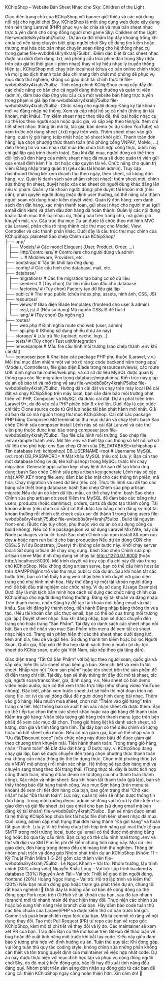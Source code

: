 KChipShop – Website Bán Sheet Nhạc cho Sky: Children of the Light


Giao diện trang chủ của KChipShop với banner giới thiệu và các nội dung nổi bật cho người chơi Sky.
KChipShop là một ứng dụng web được xây dựng trên nền tảng Laravel (PHP) phục vụ việc chia sẻ và mua bán sheet nhạc trực tuyến dành cho cộng đồng người chơi game Sky: Children of the Light
file-wvbdb8s8ry4krahj75ulbz
. Dự án ra đời nhằm lấp đầy khoảng trống khi chưa có nền tảng chuyên biệt giúp người chơi Sky dễ dàng tìm kiếm hoặc thương mại hóa các bản nhạc chuyển soạn riêng cho hệ thống nhạc cụ trong game
file-wvbdb8s8ry4krahj75ulbz
. Điểm đặc biệt là các sheet nhạc được lưu dưới định dạng .txt, mô phỏng cấu trúc phím đàn trong Sky (dựa trên cặp giá trị thời gian – phím nhạc) thay vì ký hiệu nhạc lý truyền thống. Hiện tại, KChipShop mới chạy trên localhost (chưa có bản online chính thức) và mọi giao dịch thanh toán đều chỉ mang tính chất mô phỏng để phục vụ mục đích thử nghiệm, không có giao dịch tài chính thực tế
file-wvbdb8s8ry4krahj75ulbz
.
Tính năng chính
KChipShop cung cấp đầy đủ các chức năng cơ bản cho cả người dùng thông thường và quản trị viên (admin), đảm bảo đáp ứng yêu cầu của một website bán hàng trực tuyến trong phạm vi giả lập
file-wvbdb8s8ry4krahj75ulbz
file-wvbdb8s8ry4krahj75ulbz
:
Chức năng cho người dùng:
Đăng ký tài khoản mới và đăng nhập hệ thống.
Xem và cập nhật hồ sơ cá nhân (thông tin tài khoản, mật khẩu).
Tìm kiếm sheet nhạc theo tiêu đề, thể loại hoặc nhạc cụ; có thể lọc theo người soạn hoặc quốc gia, và sắp xếp theo tên/giá.
Xem chi tiết sheet nhạc: thông tin mô tả, tác giả, bản demo (ví dụ video YouTube) và xem trước nội dung sheet (.txt) ngay trên web.
Thêm sheet nhạc vào giỏ hàng, quản lý giỏ hàng (cập nhật hoặc bỏ sheet khỏi giỏ).
Thanh toán đơn hàng: lựa chọn phương thức thanh toán (mô phỏng cổng VNPAY, MoMo, ...), điền thông tin và xác nhận đặt mua (do chưa tích hợp cổng thực, bước này chỉ giả lập quá trình thanh toán).
Sau khi đặt mua, người dùng có thể theo dõi lịch sử đơn hàng của mình; sheet nhạc đã mua sẽ được quản trị viên gửi qua email đính kèm file .txt hoặc cấp quyền tải về.
Chức năng cho quản trị viên:
Đăng nhập trang quản trị (yêu cầu tài khoản admin).
Truy cập dashboard thống kê: xem doanh thu theo ngày, theo sheet, số lượng đơn hàng, v.v.
Quản lý danh sách sản phẩm (sheet nhạc): thêm sheet mới, chỉnh sửa thông tin sheet, duyệt hoặc xóa các sheet do người dùng khác đăng lên nếu vi phạm.
Quản lý tài khoản người dùng: phê duyệt tài khoản mới (nếu cần), phân quyền người dùng (mặc định user thường, có thể nâng cấp thành người soạn nội dung hoặc kiểm duyệt viên).
Quản lý đơn hàng: xem danh sách đơn đặt hàng, xác nhận thanh toán, gửi sheet nhạc cho người mua (gửi email đính kèm) và đánh dấu đơn hàng đã hoàn thành.
Quản lý các nội dung khác: danh mục thể loại nhạc cụ, thông báo trên trang chủ, mã giảm giá khuyến mãi, v.v.
Cấu trúc thư mục
Dự án được tổ chức theo mô hình MVC của Laravel, phân chia rõ ràng thành các thư mục cho Model, View, Controller và các thành phần khác. Dưới đây là cấu trúc thư mục chính của KChipShop:
plaintext
Sao chép
Chỉnh sửa
KChipShop/  
├── app/  
│   ├── Models/        # Các model Eloquent (User, Product, Order, ...)  
│   ├── Http/Controllers/  # Controllers cho người dùng và admin  
│   └── ...            # Middleware, Providers, etc.  
├── bootstrap/         # Tập tin khởi tạo ứng dụng  
├── config/            # Các cấu hình cho database, mail, etc.  
├── database/  
│   ├── migrations/    # Các file migration tạo bảng cơ sở dữ liệu  
│   ├── seeders/       # (Tùy chọn) Dữ liệu mẫu ban đầu cho database  
│   └── factories/     # (Tùy chọn) Factory tạo dữ liệu giả lập  
├── public/            # Thư mục public (chứa index.php, assets, hình ảnh, CSS, JS)  
├── resources/  
│   ├── views/         # Giao diện Blade templates (frontend cho user & admin)  
│   ├── css/, js/      # (Nếu sử dụng) Mã nguồn CSS/JS để build  
│   └── lang/          # (Tùy chọn) Đa ngôn ngữ  
├── routes/  
│   ├── web.php        # Định nghĩa route cho web (user, admin)  
│   └── api.php        # (Không sử dụng nhiều ở dự án này)  
├── storage/           # Lưu trữ file (upload, cache, logs…)  
├── tests/             # (Tùy chọn) Test unit/integration  
├── .env.example       # Mẫu file cấu hình môi trường (sao chép thành .env khi cài đặt)  
└── composer.json      # Khai báo các package PHP phụ thuộc (Laravel, v.v.)  
Mỗi thư mục đảm nhiệm một vai trò rõ ràng: code backend nằm trong app/ (Models, Controllers), file giao diện Blade trong resources/views/, các route URL định nghĩa tại routes/web.php, và cơ sở dữ liệu MySQL được quản lý thông qua các file migration trong database/migrations/. Kiến trúc này giúp dự án dễ bảo trì và mở rộng về sau
file-wvbdb8s8ry4krahj75ulbz
file-wvbdb8s8ry4krahj75ulbz
.
Hướng dẫn cài đặt và chạy trên máy local
Để cài đặt và chạy KChipShop trên máy local, bạn cần đảm bảo môi trường phát triển với PHP, Composer và MySQL đã được cài đặt. Dự án phát triển trên Laravel 9+, do đó yêu cầu PHP phiên bản 8.x trở lên. Dưới đây là các bước chi tiết:
Clone source code từ GitHub hoặc tải bản phát hành mới nhất. Giả sử bạn đã có mã nguồn trong thư mục KChipShop.
Cài đặt các package PHP bằng Composer: Mở terminal tại thư mục dự án và chạy lệnh:
bash
Sao chép
Chỉnh sửa
composer install
Lệnh này sẽ cài đặt Laravel và các thư viện phụ thuộc được khai báo trong composer.json
file-wvbdb8s8ry4krahj75ulbz
.
Tạo file cấu hình môi trường: Sao chép file .env.example thành .env. Mở file .env và thiết lập các thông số kết nối cơ sở dữ liệu cho phù hợp:
env
Sao chép
Chỉnh sửa
DB_DATABASE=kchipshop    # Tên database (vd: kchipshop)
DB_USERNAME=root         # Username MySQL (vd: root)
DB_PASSWORD=             # Mật khẩu MySQL (nếu có)
Lưu ý: Bạn cần tạo một database trống (ví dụ tên kchipshop) trong MySQL trước khi chạy migration.
Generate application key: chạy lệnh Artisan để tạo khóa ứng dụng:
bash
Sao chép
Chỉnh sửa
php artisan key:generate
Lệnh này sẽ cập nhật APP_KEY trong file .env, đảm bảo bảo mật cho các thông tin phiên, mã hóa.
Chạy migration và seed dữ liệu (nếu có): Thực thi lệnh sau để tạo các bảng cần thiết trong database:
bash
Sao chép
Chỉnh sửa
php artisan migrate
Nếu dự án có kèm dữ liệu mẫu, có thể chạy thêm:
bash
Sao chép
Chỉnh sửa
php artisan db:seed
Kiểm tra MySQL để đảm bảo các bảng như users, products (hoặc danhmuc), orders, carts đã được tạo thành công. Tài khoản admin (nếu chưa có sẵn) có thể được tạo bằng cách đăng ký một tài khoản thường rồi chỉnh cột check của user đó thành 1 trong bảng users
file-wvbdb8s8ry4krahj75ulbz
file-wvbdb8s8ry4krahj75ulbz
.
Build tài nguyên front-end: (Bước này tùy chọn, phụ thuộc vào dự án có sử dụng công cụ build không). Nếu có file package.json và sử dụng Laravel Mix/Vite, hãy cài Node packages và build:
bash
Sao chép
Chỉnh sửa
npm install && npm run dev   # hoặc npm run build cho bản production
Nếu dự án dùng CDN cho CSS/JS (ví dụ Bootstrap, jQuery) thì không cần bước này.
Khởi chạy server local: Sử dụng artisan để chạy ứng dụng:
bash
Sao chép
Chỉnh sửa
php artisan serve
Mặc định ứng dụng sẽ chạy tại http://127.0.0.1:8000 (hoặc http://localhost:8000). Mở trình duyệt và truy cập địa chỉ này để vào trang chủ KChipShop. Nếu không dùng artisan serve, bạn có thể cấu hình host ảo trên XAMPP/Nginx trỏ vào thư mục public/ của dự án.
Sau khi hoàn tất các bước trên, bạn có thể thấy trang web chạy trên trình duyệt với giao diện trang chủ như hình minh họa. Hãy thử đăng ký một tài khoản người dùng mới để bắt đầu trải nghiệm các chức năng.
Ví dụ sử dụng (Usage Example)
Dưới đây là một kịch bản minh họa cách sử dụng các chức năng chính của KChipShop cho người dùng thông thường:
Đăng ký tài khoản và đăng nhập: Trên thanh menu, nhấn Đăng ký để tạo tài khoản mới bằng email và mật khẩu. Sau khi đăng ký thành công, tiến hành Đăng nhập bằng thông tin vừa tạo. (Nếu tài khoản cần xác thực email, bạn có thể bỏ qua trong môi trường giả lập.)
Duyệt sheet nhạc: Sau khi đăng nhập, bạn sẽ được chuyển đến trang chủ hoặc trang “Sản Phẩm”. Tại đây có danh sách các sheet nhạc nổi bật. Bạn có thể nhấn vào mục Sản Phẩm trên menu để xem tất cả sheet nhạc hiện có. Trang sản phẩm hiển thị các thẻ sheet nhạc dưới dạng lưới, kèm ảnh bìa, tiêu đề và giá tiền. Sử dụng thanh tìm kiếm hoặc bộ lọc Người Soạn, Quốc gia, Sắp xếp để thu hẹp danh sách theo ý muốn (ví dụ: lọc sheet do KChip soạn, quốc gia Việt Nam, sắp xếp theo giá tăng dần).


Giao diện trang “Tất Cả Sản Phẩm” với bộ lọc theo người soạn, quốc gia và sắp xếp, hiển thị các sheet nhạc kèm giá bán.
Xem chi tiết và xem trước sheet: Nhấp vào nút “Xem sản phẩm” hoặc tên sheet trên thẻ sản phẩm để đi đến trang chi tiết. Tại đây, bạn sẽ thấy thông tin đầy đủ: mô tả sheet, tác giả, người soạn/transcriber, giá, định dạng, v.v. Nếu sheet có bản demo video hoặc audio, bạn có thể xem trước trực tiếp (như khung video YouTube nhúng). Đặc biệt, phần xem trước sheet .txt sẽ hiển thị một đoạn trích nội dung file .txt (ví dụ vài dòng đầu) để người dùng hình dung bài nhạc.
Thêm vào giỏ hàng: Nếu muốn mua sheet, chọn nút “Thêm vào giỏ hàng” trên trang chi tiết. Một thông báo sẽ xuất hiện xác nhận sheet đã được thêm. Bạn có thể tiếp tục chọn thêm các sheet khác hoặc vào giỏ hàng để thanh toán.
Kiểm tra giỏ hàng: Nhấn biểu tượng giỏ hàng trên thanh menu (góc trên bên phải) để xem các mục đã chọn. Trang giỏ hàng liệt kê danh sách sheet, số lượng, đơn giá và tính tổng tạm tính. Tại đây bạn có thể điều chỉnh số lượng hoặc bỏ bớt sheet nếu muốn. Nếu có mã giảm giá, bạn có thể nhập vào ô “Ưu đãi/Discount code” (nếu chức năng này được bật) để được giảm giá theo chương trình khuyến mãi.
Tiến hành thanh toán: Trong trang giỏ hàng, nhấn “Thanh toán” để bắt đầu đặt hàng. Ở bước này, vì KChipShop đang chạy giả lập, bạn sẽ được chuyển đến trang chọn phương thức thanh toán mà không cần nhập thông tin thẻ tín dụng thực. Chọn một phương thức (ví dụ VNPAY mô phỏng) rồi nhấn xác nhận. Hệ thống sẽ tạo đơn hàng mới và chuyển sang trang theo dõi trạng thái. (Trong thực tế, đây là bước tích hợp cổng thanh toán, nhưng ở bản demo sẽ tự động coi như thanh toán thành công).
Xác nhận và nhận sheet: Sau khi hoàn tất thanh toán (giả lập), bạn sẽ thấy thông báo đặt hàng thành công. Vào mục Đơn hàng (trên menu tài khoản) để xem chi tiết đơn hàng của bạn, bao gồm trạng thái “Chờ xác nhận” hoặc “Đã thanh toán”. Lúc này, quản trị viên sẽ nhận được thông tin đơn hàng. Trong môi trường demo, admin sẽ đóng vai trò xử lý đơn: kiểm tra giao dịch và gửi file sheet .txt qua email cho bạn (sử dụng email mà bạn đăng ký tài khoản)
file-wvbdb8s8ry4krahj75ulbz
. Bạn sẽ nhận được email từ hệ thống KChipShop chứa link tải hoặc file đính kèm sheet nhạc đã mua. Cuối cùng, admin cập nhật trạng thái đơn hàng thành “Đã gửi hàng” và hoàn tất giao dịch.
Lưu ý: Vì hệ thống chưa tích hợp tính năng gửi mail thực tế qua SMTP trong môi trường local, bước gửi email có thể được mô phỏng bằng log hoặc bỏ qua tùy cấu hình. Bạn cũng có thể cấu hình mail trong .env và thử với dịch vụ SMTP miễn phí để kiểm chứng tính năng này. Mọi dữ liệu giao dịch, đơn hàng trong demo đều chỉ mang tính thử nghiệm.
Thông tin nhóm phát triển và đóng góp
Nhóm phát triển dự án KChipShop (Nhóm 11 – Kỹ Thuật Phần Mềm 1-3-24) gồm các thành viên
file-wvbdb8s8ry4krahj75ulbz
:
Lê Ngọc Khánh – Vai trò: Nhóm trưởng, lập trình chính (30% công việc)
Nguyễn Khắc Long – Vai trò: Lập trình backend & database (30%)
Nguyễn Anh Tài – Vai trò: Thiết kế giao diện người dùng, frontend (20%)
Hoàng Ngọc Hưng – Vai trò: Hỗ trợ lập trình và kiểm thử (20%)
Nếu bạn muốn đóng góp hoặc tham gia phát triển dự án, chúng tôi rất hoan nghênh! 🎉 Dưới đây là hướng dẫn cơ bản để cộng đồng có thể đóng góp:
Fork repo trên GitHub về tài khoản của bạn, sau đó tạo nhánh (branch) mới từ nhánh main để thực hiện thay đổi.
Thực hiện các chỉnh sửa hoặc bổ sung tính năng trên branch của bạn. Hãy đảm bảo code tuân thủ các tiêu chuẩn của Laravel/PHP và được kiểm thử cơ bản trước khi gửi.
Commit và push branch lên repo fork của bạn. Mô tả commit rõ ràng về nội dung thay đổi.
Tạo một Pull Request (PR) từ repo của bạn về repo gốc KChipShop, kèm mô tả chi tiết về thay đổi và lý do. Các maintainer sẽ xem xét PR của bạn.
Trao đổi: Bạn có thể mở Issue trên GitHub để thảo luận về bug hoặc đề xuất tính năng mới trước khi bắt tay code. Điều này giúp đảm bảo ý tưởng phù hợp với định hướng dự án.
Tuân thủ quy tắc: Khi đóng góp, vui lòng tuân thủ quy tắc coding style, không chỉnh sửa những phần không cần thiết và tôn trọng quyết định của maintainer về việc hợp nhất code.
Dự án này được thực hiện với mục đích học tập và phục vụ cộng đồng người chơi Sky, do đó mọi ý kiến đóng góp, báo lỗi hay đề xuất tính năng đều đáng quý. Nhóm phát triển sẵn sàng đón nhận sự đóng góp từ các bạn để cùng cải thiện KChipShop ngày càng hoàn thiện hơn. Xin cảm ơn! 🙏
